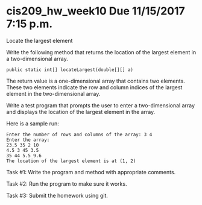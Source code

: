 # cis209_hw_week10 Due 11/15/2017 7:15 p.m. 
Locate the largest element

Write the following method that returns the location of the largest element in a two-dimensional array.

```
public static int[] locateLargest(double[][] a)
```

The return value is a one-dimensional array that contains two elements. These two elements indicate
the row and column indices of the largest element in the two-dimensional array. 

Write a test program that prompts the user to enter a two-dimensional array and displays the location of 
the largest element in the array.

Here is a sample run:

```
Enter the number of rows and columns of the array: 3 4
Enter the array:
23.5 35 2 10
4.5 3 45 3.5
35 44 5.5 9.6
The location of the largest element is at (1, 2)
```

Task #1: Write the program and method with appropriate comments.

Task #2: Run the program to make sure it works.

Task #3: Submit the homework using git.
